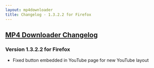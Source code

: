 ```yaml
---
layout: mp4downloader
title: Changelog - 1.3.2.2 for Firefox
---
```

## [MP4 Downloader Changelog](/mp4downloader/changelog/)

### Version 1.3.2.2 for Firefox

- Fixed button embedded in YouTube page for new YouTube layout